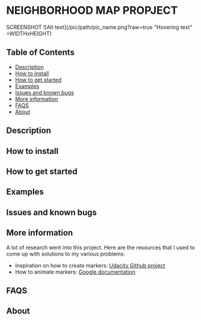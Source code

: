 # NEIGHBORHOOD MAP PROPJECT


SCREENSHOT
![Alt text](/pic/path/pic_name.png?raw=true "Hovering text" =WIDTHxHEIGHT)


## Table of Contents

* [Description](#description)
* [How to install](#how-to-install)
* [How to get started](#how-to-get-started)
* [Examples](#examples)
* [Issues and known bugs](#issues-and-known-bugs)
* [More information](#more-information)
* [FAQS](#faqs)
* [About](#about)


## Description



## How to install




## How to get started 



## Examples 




## Issues and known bugs 




## More information
A lot of research went into this project. Here are the resources that I used to come up with solutions to my various problems:
* Inspiration on how to create markers: [Udacity Github project](https://github.com/udacity/ud864)
* How to animate markers: [Google documentation](https://developers.google.com/maps/documentation/javascript/examples/marker-animations)



## FAQS




## About


